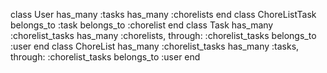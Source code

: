 class User
  has_many :tasks
  has_many :chorelists
end
class ChoreListTask
  belongs_to :task
  belongs_to :chorelist
end 
class Task
  has_many :chorelist_tasks
  has_many :chorelists, through: :chorelist_tasks
  belongs_to :user 
end 
class ChoreList
  has_many :chorelist_tasks
  has_many :tasks, through: :chorelist_tasks
  belongs_to :user 
end 